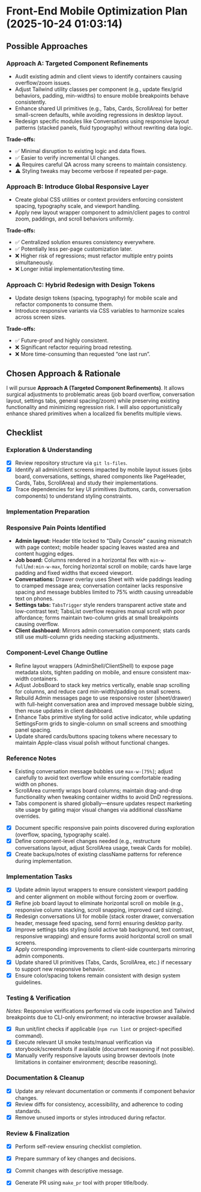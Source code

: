 # Front-End Mobile Optimization Plan (2025-10-24 01:03:14)

## Possible Approaches

### Approach A: Targeted Component Refinements
- Audit existing admin and client views to identify containers causing overflow/zoom issues.
- Adjust Tailwind utility classes per component (e.g., update flex/grid behaviors, padding, min-widths) to ensure mobile breakpoints behave consistently.
- Enhance shared UI primitives (e.g., Tabs, Cards, ScrollArea) for better small-screen defaults, while avoiding regressions in desktop layout.
- Redesign specific modules like Conversations using responsive layout patterns (stacked panels, fluid typography) without rewriting data logic.

**Trade-offs:**
- ✅ Minimal disruption to existing logic and data flows.
- ✅ Easier to verify incremental UI changes.
- ⚠️ Requires careful QA across many screens to maintain consistency.
- ⚠️ Styling tweaks may become verbose if repeated per-page.

### Approach B: Introduce Global Responsive Layer
- Create global CSS utilities or context providers enforcing consistent spacing, typography scale, and viewport handling.
- Apply new layout wrapper component to admin/client pages to control zoom, paddings, and scroll behaviors uniformly.

**Trade-offs:**
- ✅ Centralized solution ensures consistency everywhere.
- ✅ Potentially less per-page customization later.
- ❌ Higher risk of regressions; must refactor multiple entry points simultaneously.
- ❌ Longer initial implementation/testing time.

### Approach C: Hybrid Redesign with Design Tokens
- Update design tokens (spacing, typography) for mobile scale and refactor components to consume them.
- Introduce responsive variants via CSS variables to harmonize scales across screen sizes.

**Trade-offs:**
- ✅ Future-proof and highly consistent.
- ❌ Significant refactor requiring broad retesting.
- ❌ More time-consuming than requested “one last run”.

## Chosen Approach & Rationale
I will pursue **Approach A (Targeted Component Refinements)**. It allows surgical adjustments to problematic areas (job board overflow, conversation layout, settings tabs, general spacing/zoom) while preserving existing functionality and minimizing regression risk. I will also opportunistically enhance shared primitives when a localized fix benefits multiple views.

## Checklist

### Exploration & Understanding
- [x] Review repository structure via `git ls-files`.
- [x] Identify all admin/client screens impacted by mobile layout issues (jobs board, conversations, settings, shared components like PageHeader, Cards, Tabs, ScrollArea) and study their implementations.
- [x] Trace dependencies for key UI primitives (buttons, cards, conversation components) to understand styling constraints.

### Implementation Preparation

### Responsive Pain Points Identified
- **Admin layout:** Header title locked to "Daily Console" causing mismatch with page context; mobile header spacing leaves wasted area and content hugging edges.
- **Job board:** Columns rendered in a horizontal flex with `min-w-full`/`md:min-w-max`, forcing horizontal scroll on mobile; cards have large padding and fixed widths that exceed viewport.
- **Conversations:** Drawer overlay uses Sheet with wide paddings leading to cramped message area; conversation container lacks responsive spacing and message bubbles limited to 75% width causing unreadable text on phones.
- **Settings tabs:** `TabsTrigger` style renders transparent active state and low-contrast text; TabsList overflow requires manual scroll with poor affordance; forms maintain two-column grids at small breakpoints causing overflow.
- **Client dashboard:** Mirrors admin conversation component; stats cards still use multi-column grids needing stacking adjustments.

### Component-Level Change Outline
- Refine layout wrappers (AdminShell/ClientShell) to expose page metadata slots, tighten padding on mobile, and ensure consistent max-width containers.
- Adjust JobsBoard to stack key metrics vertically, enable snap scrolling for columns, and reduce card min-width/padding on small screens.
- Rebuild Admin messages page to use responsive roster (sheet/drawer) with full-height conversation area and improved message bubble sizing, then reuse updates in client dashboard.
- Enhance Tabs primitive styling for solid active indicator, while updating SettingsForm grids to single-column on small screens and smoothing panel spacing.
- Update shared cards/buttons spacing tokens where necessary to maintain Apple-class visual polish without functional changes.

### Reference Notes
- Existing conversation message bubbles use `max-w-[75%]`; adjust carefully to avoid text overflow while ensuring comfortable reading width on phones.
- ScrollArea currently wraps board columns; maintain drag-and-drop functionality when tweaking container widths to avoid DnD regressions.
- Tabs component is shared globally—ensure updates respect marketing site usage by gating major visual changes via additional className overrides.

- [x] Document specific responsive pain points discovered during exploration (overflow, spacing, typography scale).
- [x] Define component-level changes needed (e.g., restructure conversations layout, adjust ScrollArea usage, tweak Cards for mobile).
- [x] Create backups/notes of existing className patterns for reference during implementation.

### Implementation Tasks
- [x] Update admin layout wrappers to ensure consistent viewport padding and center alignment on mobile without forcing zoom or overflow.
- [x] Refine job board layout to eliminate horizontal scroll on mobile (e.g., responsive column stacking, scroll snapping, improved card sizing).
- [x] Redesign conversations UI for mobile (stack roster drawer, conversation header, message feed spacing, send form) ensuring desktop parity.
- [x] Improve settings tabs styling (solid active tab background, text contrast, responsive wrapping) and ensure forms avoid horizontal scroll on small screens.
- [x] Apply corresponding improvements to client-side counterparts mirroring admin components.
- [x] Update shared UI primitives (Tabs, Cards, ScrollArea, etc.) if necessary to support new responsive behavior.
- [x] Ensure color/spacing tokens remain consistent with design system guidelines.

### Testing & Verification
_Notes:_ Responsive verifications performed via code inspection and Tailwind breakpoints due to CLI-only environment; no interactive browser available.

- [x] Run unit/lint checks if applicable (`npm run lint` or project-specified command).
- [x] Execute relevant UI smoke tests/manual verification via storybook/screenshots if available (document reasoning if not possible).
- [x] Manually verify responsive layouts using browser devtools (note limitations in container environment; describe reasoning).

### Documentation & Cleanup
- [x] Update any relevant documentation or comments if component behavior changes.
- [x] Review diffs for consistency, accessibility, and adherence to coding standards.
- [x] Remove unused imports or styles introduced during refactor.

### Review & Finalization
- [x] Perform self-review ensuring checklist completion.
- [x] Prepare summary of key changes and decisions.
- [x] Commit changes with descriptive message.
- [x] Generate PR using `make_pr` tool with proper title/body.

